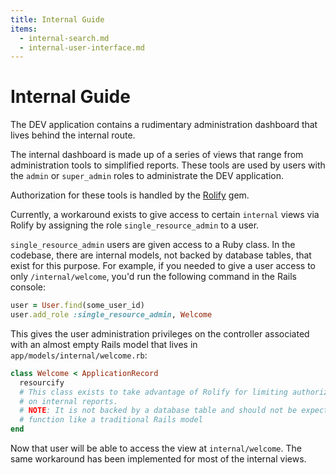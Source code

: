 ```yaml
---
title: Internal Guide
items:
  - internal-search.md
  - internal-user-interface.md
---
```


# Internal Guide

The DEV application contains a rudimentary administration dashboard that lives
behind the internal route.

The internal dashboard is made up of a series of views that range from
administration tools to simplified reports. These tools are used by users with
the `admin` or `super_admin` roles to administrate the DEV application.

Authorization for these tools is handled by the [Rolify][rolify] gem.

Currently, a workaround exists to give access to certain `internal` views via
Rolify by assigning the role `single_resource_admin` to a user.

`single_resource_admin` users are given access to a Ruby class. In the codebase,
there are internal models, not backed by database tables, that exist for this
purpose. For example, if you needed to give a user access to only
`/internal/welcome`, you'd run the following command in the Rails console:

```ruby
user = User.find(some_user_id)
user.add_role :single_resource_admin, Welcome
```

This gives the user administration privileges on the controller associated with
an almost empty Rails model that lives in `app/models/internal/welcome.rb`:

```ruby
class Welcome < ApplicationRecord
  resourcify
  # This class exists to take advantage of Rolify for limiting authorization
  # on internal reports.
  # NOTE: It is not backed by a database table and should not be expected to
  # function like a traditional Rails model
end
```

Now that user will be able to access the view at `internal/welcome`. The same
workaround has been implemented for most of the internal views.

[rolify]: https://github.com/RolifyCommunity/rolify
